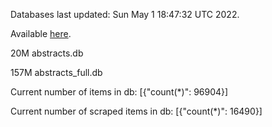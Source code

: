 Databases last updated: Sun May  1 18:47:32 UTC 2022. 

Available [here](https://github.com/cbeauhilton/ash-db/releases).


20M	abstracts.db

157M	abstracts_full.db

Current number of items in db:
[{"count(*)": 96904}]

Current number of scraped items in db:
[{"count(*)": 16490}]
